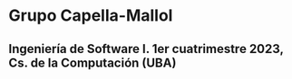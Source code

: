 # Grupo Capella-Mallol
## Ingeniería de Software I. 1er cuatrimestre 2023, Cs. de la Computación (UBA)